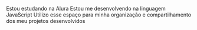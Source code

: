 Estou estudando na Alura
Estou me desenvolvendo na linguagem JavaScript
Utilizo esse espaço para minha organização e compartilhamento dos meu projetos desenvolvidos 
